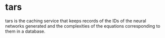 # tars
tars is the caching service that keeps records of the IDs of the neural networks generated and the complexities of the equations corresponding to them in a database. 
